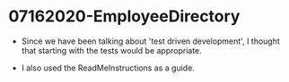 # 07162020-EmployeeDirectory

* Since we have been talking about 'test driven development', I thought that starting with the tests would be appropriate.

* I also used the ReadMeInstructions as a guide.
